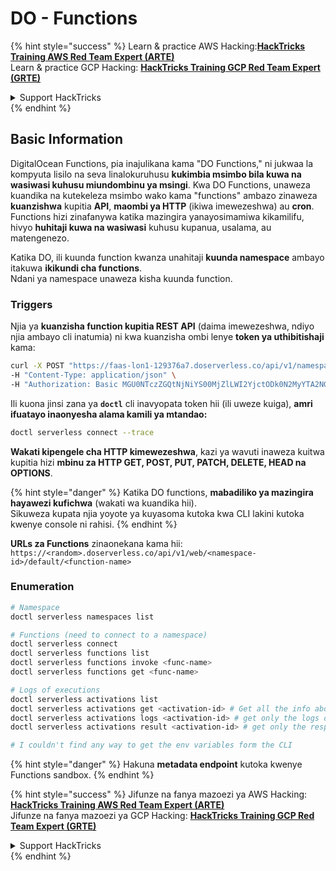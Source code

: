 # DO - Functions

{% hint style="success" %}
Learn & practice AWS Hacking:<img src="../../../.gitbook/assets/image (1).png" alt="" data-size="line">[**HackTricks Training AWS Red Team Expert (ARTE)**](https://training.hacktricks.xyz/courses/arte)<img src="../../../.gitbook/assets/image (1).png" alt="" data-size="line">\
Learn & practice GCP Hacking: <img src="../../../.gitbook/assets/image (2).png" alt="" data-size="line">[**HackTricks Training GCP Red Team Expert (GRTE)**<img src="../../../.gitbook/assets/image (2).png" alt="" data-size="line">](https://training.hacktricks.xyz/courses/grte)

<details>

<summary>Support HackTricks</summary>

* Check the [**subscription plans**](https://github.com/sponsors/carlospolop)!
* **Join the** 💬 [**Discord group**](https://discord.gg/hRep4RUj7f) or the [**telegram group**](https://t.me/peass) or **follow** us on **Twitter** 🐦 [**@hacktricks\_live**](https://twitter.com/hacktricks\_live)**.**
* **Share hacking tricks by submitting PRs to the** [**HackTricks**](https://github.com/carlospolop/hacktricks) and [**HackTricks Cloud**](https://github.com/carlospolop/hacktricks-cloud) github repos.

</details>
{% endhint %}

## Basic Information

DigitalOcean Functions, pia inajulikana kama "DO Functions," ni jukwaa la kompyuta lisilo na seva linalokuruhusu **kukimbia msimbo bila kuwa na wasiwasi kuhusu miundombinu ya msingi**. Kwa DO Functions, unaweza kuandika na kutekeleza msimbo wako kama "functions" ambazo zinaweza **kuanzishwa** kupitia **API**, **maombi ya HTTP** (ikiwa imewezeshwa) au **cron**. Functions hizi zinafanywa katika mazingira yanayosimamiwa kikamilifu, hivyo **huhitaji kuwa na wasiwasi** kuhusu kupanua, usalama, au matengenezo.

Katika DO, ili kuunda function kwanza unahitaji **kuunda namespace** ambayo itakuwa **ikikundi cha functions**.\
Ndani ya namespace unaweza kisha kuunda function.

### Triggers

Njia ya **kuanzisha function kupitia REST API** (daima imewezeshwa, ndiyo njia ambayo cli inatumia) ni kwa kuanzisha ombi lenye **token ya uthibitishaji** kama:
```bash
curl -X POST "https://faas-lon1-129376a7.doserverless.co/api/v1/namespaces/fn-c100c012-65bf-4040-1230-2183764b7c23/actions/functionname?blocking=true&result=true" \
-H "Content-Type: application/json" \
-H "Authorization: Basic MGU0NTczZGQtNjNiYS00MjZlLWI2YjctODk0N2MyYTA2NGQ4OkhwVEllQ2t4djNZN2x6YjJiRmFGc1FERXBySVlWa1lEbUxtRE1aRTludXA1UUNlU2VpV0ZGNjNqWnVhYVdrTFg="
```
Ili kuona jinsi zana ya **`doctl`** cli inavyopata token hii (ili uweze kuiga), **amri ifuatayo inaonyesha alama kamili ya mtandao:**
```bash
doctl serverless connect --trace
```
**Wakati kipengele cha HTTP kimewezeshwa**, kazi ya wavuti inaweza kuitwa kupitia hizi **mbinu za HTTP GET, POST, PUT, PATCH, DELETE, HEAD na OPTIONS**.

{% hint style="danger" %}
Katika DO functions, **mabadiliko ya mazingira hayawezi kufichwa** (wakati wa kuandika hii).\
Sikuweza kupata njia yoyote ya kuyasoma kutoka kwa CLI lakini kutoka kwenye console ni rahisi.
{% endhint %}

**URLs za Functions** zinaonekana kama hii: `https://<random>.doserverless.co/api/v1/web/<namespace-id>/default/<function-name>`

### Enumeration
```bash
# Namespace
doctl serverless namespaces list

# Functions (need to connect to a namespace)
doctl serverless connect
doctl serverless functions list
doctl serverless functions invoke <func-name>
doctl serverless functions get <func-name>

# Logs of executions
doctl serverless activations list
doctl serverless activations get <activation-id> # Get all the info about execution
doctl serverless activations logs <activation-id> # get only the logs of execution
doctl serverless activations result <activation-id> # get only the response result of execution

# I couldn't find any way to get the env variables form the CLI
```
{% hint style="danger" %}
Hakuna **metadata endpoint** kutoka kwenye Functions sandbox.
{% endhint %}

{% hint style="success" %}
Jifunze na fanya mazoezi ya AWS Hacking:<img src="../../../.gitbook/assets/image (1).png" alt="" data-size="line">[**HackTricks Training AWS Red Team Expert (ARTE)**](https://training.hacktricks.xyz/courses/arte)<img src="../../../.gitbook/assets/image (1).png" alt="" data-size="line">\
Jifunze na fanya mazoezi ya GCP Hacking: <img src="../../../.gitbook/assets/image (2).png" alt="" data-size="line">[**HackTricks Training GCP Red Team Expert (GRTE)**<img src="../../../.gitbook/assets/image (2).png" alt="" data-size="line">](https://training.hacktricks.xyz/courses/grte)

<details>

<summary>Support HackTricks</summary>

* Angalia [**mpango wa usajili**](https://github.com/sponsors/carlospolop)!
* **Jiunge na** 💬 [**kikundi cha Discord**](https://discord.gg/hRep4RUj7f) au [**kikundi cha telegram**](https://t.me/peass) au **tufuatilie** kwenye **Twitter** 🐦 [**@hacktricks\_live**](https://twitter.com/hacktricks\_live)**.**
* **Shiriki mbinu za hacking kwa kuwasilisha PRs kwa** [**HackTricks**](https://github.com/carlospolop/hacktricks) na [**HackTricks Cloud**](https://github.com/carlospolop/hacktricks-cloud) github repos.

</details>
{% endhint %}
